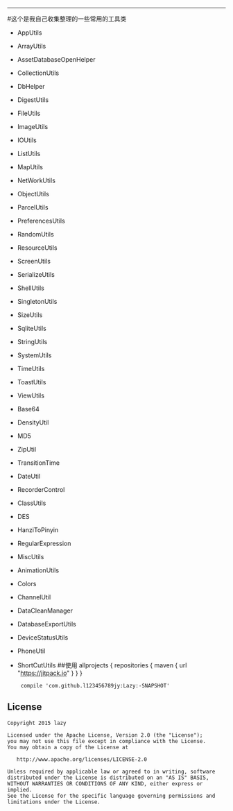 
-------------
#这个是我自己收集整理的一些常用的工具类

- AppUtils
- ArrayUtils
- AssetDatabaseOpenHelper
- CollectionUtils
- DbHelper
- DigestUtils
- FileUtils
- ImageUtils
- IOUtils
- ListUtils
- MapUtils
- NetWorkUtils
- ObjectUtils
- ParcelUtils
- PreferencesUtils
- RandomUtils
- ResourceUtils
- ScreenUtils
- SerializeUtils
- ShellUtils
- SingletonUtils
- SizeUtils
- SqliteUtils
- StringUtils
- SystemUtils
- TimeUtils
- ToastUtils
- ViewUtils
- Base64
- DensityUtil
- MD5
- ZipUtil
- TransitionTime
- DateUtil
- RecorderControl
- ClassUtils
- DES
- HanziToPinyin
- RegularExpression
- MiscUtils
- AnimationUtils
- Colors
- ChannelUtil
- DataCleanManager
- DatabaseExportUtils
- DeviceStatusUtils
- PhoneUtil
- ShortCutUtils
##使用
         allprojects {
                    repositories {
                        maven { url "https://jitpack.io" }
                    }
                }

       compile 'com.github.l123456789jy:Lazy:-SNAPSHOT'
## License

    Copyright 2015 lazy

    Licensed under the Apache License, Version 2.0 (the "License");
    you may not use this file except in compliance with the License.
    You may obtain a copy of the License at

       http://www.apache.org/licenses/LICENSE-2.0

    Unless required by applicable law or agreed to in writing, software
    distributed under the License is distributed on an "AS IS" BASIS,
    WITHOUT WARRANTIES OR CONDITIONS OF ANY KIND, either express or implied.
    See the License for the specific language governing permissions and
    limitations under the License.


